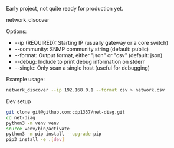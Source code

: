 Early project, not quite ready for production yet.

network_discover

Options:

* --ip (REQUIRED): Starting IP (usually gateway or a core switch)
* --community: SNMP community string (default: public)
* --format: Output format, either "json" or "csv" (default: json)
* --debug: Include to print debug information on stderr
* --single: Only scan a single host (useful for debugging)

Example usage:

```bash
network_discover --ip 192.168.0.1 --format csv > network.csv
```


Dev setup

```bash
git clone git@github.com:cdp1337/net-diag.git
cd net-diag
python3 -m venv venv
source venv/bin/activate
python3 -m pip install --upgrade pip
pip3 install -e .[dev]
```